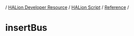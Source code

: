 / [HALion Developer Resource](../..//HALion-Developer-Resource.md) / [HALion Script](./HALion-Script.md) / [Reference](./Reference.md) /

# insertBus
